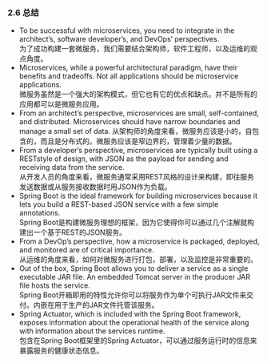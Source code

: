 ### 2.6 总结

* To be successful with microservices, you need to integrate in the architect’s, software developer’s, and DevOps’ perspectives.  
  为了成功构建一套微服务，我们需要结合架构师，软件工程师，以及运维的观点角度。
* Microservices, while a powerful architectural paradigm, have their benefits and tradeoffs. Not all applications should be microservice applications.  
  微服务虽然是一个强大的架构模式，但它也有它的优点和缺点。并不是所有的应用都可以是微服务应用。
* From an architect’s perspective, microservices are small, self-contained, and distributed. Microservices should have narrow boundaries and manage a small set of data.
  从架构师的角度来看，微服务应该是小的，自包含的，而且是分布式的。微服务应该是窄边界的，管理着少量的数据。
* From a developer’s perspective, microservices are typically built using a RESTstyle of design, with JSON as the payload for sending and receiving data from the service.  
  从开发人员的角度来看，微服务通常采用REST风格的设计来构建，即往服务发送数据或从服务接收数据时用JSON作为负载。
* Spring Boot is the ideal framework for building microservices because it lets you build a REST-based JSON service with a few simple annotations.  
  Spring Boot是构建微服务理想的框架，因为它使得你可以通过几个注解就构建出一个基于REST的JSON服务。
* From a DevOp’s perspective, how a microservice is packaged, deployed, and monitored are of critical importance.  
  从运维的角度来看，如何对微服务进行打包，部署，以及监控是非常重要的。
* Out of the box, Spring Boot allows you to deliver a service as a single executable JAR file. An embedded Tomcat server in the producer JAR file hosts the service.  
  Spring Boot开箱即用的特性允许你可以将服务作为单个可执行JAR文件来交付。内嵌在用于生产的JAR文件托管该服务。
* Spring Actuator, which is included with the Spring Boot framework, exposes information about the operational health of the service along with information about the services runtime.  
  包含在Spring Boot框架里的Spring Actuator，可以通过服务运行时的信息来暴露服务的健康状态信息。



